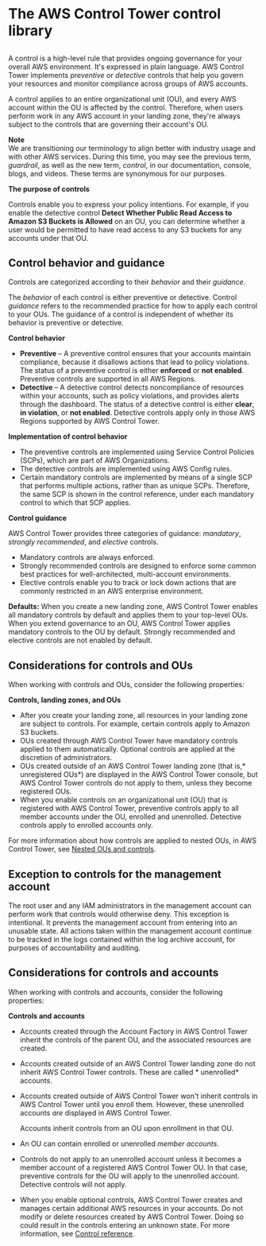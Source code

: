 # The AWS Control Tower control library<a name="controls"></a>

## <a name="control-definition"></a>

A control is a high\-level rule that provides ongoing governance for your overall AWS environment\. It's expressed in plain language\. AWS Control Tower implements *preventive* or *detective* controls that help you govern your resources and monitor compliance across groups of AWS accounts\.

A control applies to an entire organizational unit \(OU\), and every AWS account within the OU is affected by the control\. Therefore, when users perform work in any AWS account in your landing zone, they're always subject to the controls that are governing their account's OU\.

**Note**  
We are transitioning our terminology to align better with industry usage and with other AWS services\. During this time, you may see the previous term, *guardrail*, as well as the new term, *control*, in our documentation, console, blogs, and videos\. These terms are synonymous for our purposes\.

**The purpose of controls**

Controls enable you to express your policy intentions\. For example, if you enable the detective control **Detect Whether Public Read Access to Amazon S3 Buckets is Allowed** on an OU, you can determine whether a user would be permitted to have read access to any S3 buckets for any accounts under that OU\.

## Control behavior and guidance<a name="control-behavior"></a>

Controls are categorized according to their *behavior* and their *guidance*\.

The *behavior* of each control is either preventive or detective\. Control *guidance* refers to the recommended practice for how to apply each control to your OUs\. The guidance of a control is independent of whether its behavior is preventive or detective\.



**Control behavior**
+ **Preventive** – A preventive control ensures that your accounts maintain compliance, because it disallows actions that lead to policy violations\. The status of a preventive control is either **enforced** or **not enabled**\. Preventive controls are supported in all AWS Regions\.
+ **Detective** – A detective control detects noncompliance of resources within your accounts, such as policy violations, and provides alerts through the dashboard\. The status of a detective control is either **clear**, **in violation**, or **not enabled**\. Detective controls apply only in those AWS Regions supported by AWS Control Tower\.

**Implementation of control behavior**
+ The preventive controls are implemented using Service Control Policies \(SCPs\), which are part of AWS Organizations\.
+ The detective controls are implemented using AWS Config rules\.
+ Certain mandatory controls are implemented by means of a single SCP that performs multiple actions, rather than as unique SCPs\. Therefore, the same SCP is shown in the control reference, under each mandatory control to which that SCP applies\.

**Control guidance**

AWS Control Tower provides three categories of guidance: *mandatory*, *strongly recommended*, and *elective* controls\.
+ Mandatory controls are always enforced\.
+ Strongly recommended controls are designed to enforce some common best practices for well\-architected, multi\-account environments\.
+ Elective controls enable you to track or lock down actions that are commonly restricted in an AWS enterprise environment\.

**Defaults:** When you create a new landing zone, AWS Control Tower enables all mandatory controls by default and applies them to your top\-level OUs\. When you extend governance to an OU, AWS Control Tower applies mandatory controls to the OU by default\. Strongly recommended and elective controls are not enabled by default\.

## Considerations for controls and OUs<a name="control-considerations"></a>

When working with controls and OUs, consider the following properties:

**Controls, landing zones, and OUs**
+ After you create your landing zone, all resources in your landing zone are subject to controls\. For example, certain controls apply to Amazon S3 buckets\.
+ OUs created through AWS Control Tower have mandatory controls applied to them automatically\. Optional controls are applied at the discretion of administrators\.
+ OUs created outside of an AWS Control Tower landing zone \(that is,* unregistered OUs*\) are displayed in the AWS Control Tower console, but AWS Control Tower controls do not apply to them, unless they become registered OUs\.
+ When you enable controls on an organizational unit \(OU\) that is registered with AWS Control Tower, preventive controls apply to all member accounts under the OU, enrolled and unenrolled\. Detective controls apply to enrolled accounts only\.

For more information about how controls are applied to nested OUs, in AWS Control Tower, see [Nested OUs and controls](nested-ous.md#nested-ous-and-controls)\.

## Exception to controls for the management account<a name="exception-to-controls"></a>

The root user and any IAM administrators in the management account can perform work that controls would otherwise deny\. This exception is intentional\. It prevents the management account from entering into an unusable state\. All actions taken within the management account continue to be tracked in the logs contained within the log archive account, for purposes of accountability and auditing\.

## Considerations for controls and accounts<a name="controls-and-accounts"></a>

When working with controls and accounts, consider the following properties:

**Controls and accounts**
+ Accounts created through the Account Factory in AWS Control Tower inherit the controls of the parent OU, and the associated resources are created\.
+ Accounts created outside of an AWS Control Tower landing zone do not inherit AWS Control Tower controls\. These are called * unenrolled* accounts\.
+ Accounts created outside of AWS Control Tower won't inherit controls in AWS Control Tower until you enroll them\. However, these unenrolled accounts *are* displayed in AWS Control Tower\.

  Accounts inherit controls from an OU upon enrollment in that OU\.
+ An OU can contain enrolled or unenrolled *member accounts*\.
+ Controls do not apply to an unenrolled account unless it becomes a member account of a registered AWS Control Tower OU\. In that case, preventive controls for the OU will apply to the unenrolled account\. Detective controls will not apply\.
+ When you enable optional controls, AWS Control Tower creates and manages certain additional AWS resources in your accounts\. Do not modify or delete resources created by AWS Control Tower\. Doing so could result in the controls entering an unknown state\. For more information, see [Control reference](controls-reference.md)\.